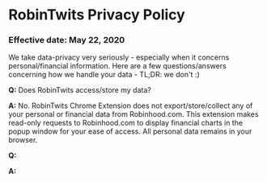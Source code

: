 # RobinTwits Privacy Policy
### Effective date: May 22, 2020

We take data-privacy very seriously - especially when it concerns personal/financial information. Here are a few questions/answers concerning how we handle your data - TL;DR: we don't :)

**Q:** Does RobinTwits access/store my data?
    
**A:** No. RobinTwits Chrome Extension does not export/store/collect any of your personal or financial data from Robinhood.com. This extension makes read-only requests to Robinhood.com to display financial charts in the popup window for your ease of access. All personal data remains in your browser.

**Q:**

**A:**
